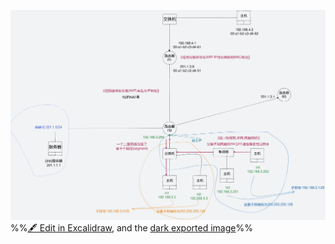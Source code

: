 ![](attachments/%E4%B8%80%E4%B8%AA%E5%AE%8C%E6%95%B4%E7%9A%84%E7%BD%91%E7%BB%9C%E5%B1%82%E9%80%9A%E4%BF%A1%E8%BF%87%E7%A8%8B%202022-11-12%2000.11.36.excalidraw.svg)
%%[🖋 Edit in Excalidraw](attachments/%E4%B8%80%E4%B8%AA%E5%AE%8C%E6%95%B4%E7%9A%84%E7%BD%91%E7%BB%9C%E5%B1%82%E9%80%9A%E4%BF%A1%E8%BF%87%E7%A8%8B%202022-11-12%2000.11.36.excalidraw.md), and the [dark exported image](attachments/%E4%B8%80%E4%B8%AA%E5%AE%8C%E6%95%B4%E7%9A%84%E7%BD%91%E7%BB%9C%E5%B1%82%E9%80%9A%E4%BF%A1%E8%BF%87%E7%A8%8B%202022-11-12%2000.11.36.excalidraw.dark.svg)%%